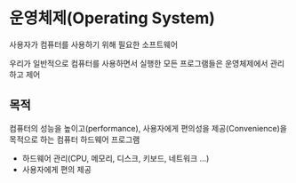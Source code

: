 # 운영체제(Operating System)
사용자가 컴퓨터를 사용하기 위해 필요한 소프트웨어

우리가 일반적으로 컴퓨터를 사용하면서 실행한 모든 프로그램들은 운영체제에서 관리하고 제어

## 목적
컴퓨터의 성능을 높이고(performance), 사용자에게 편의성을 제공(Convenience)을 목적으로 하는 컴퓨터 하드웨어 프로그램 
+ 하드웨어 관리(CPU, 메모리, 디스크, 키보드, 네트워크 ...)
+ 사용자에게 편의 제공
